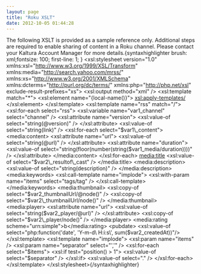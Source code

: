 ```yaml
---
layout: page
title: "Roku XSLT"
date: 2012-10-05 01:44:28
---
```


The following XSLT is provided as a sample reference only. Additional steps are required to enable sharing of content in a Roku channel. Please contact your Kaltura Account Manager for more details.{syntaxhighlighter brush: xml;fontsize: 100; first-line: 1; }<?xml version="1.0" encoding="utf-8"?> <xsl:stylesheet version="1.0" xmlns:xsl="http://www.w3.org/1999/XSL/Transform" xmlns:media="http://search.yahoo.com/mrss/" xmlns:xs="http://www.w3.org/2001/XMLSchema" xmlns:dcterms="http://purl.org/dc/terms/" xmlns:php="http://php.net/xsl" exclude-result-prefixes="xs"> <xsl:output method="xml" /> <xsl:template match="*"> <xsl:element name="{local-name()}"> <xsl:apply-templates/> </xsl:element> </xsl:template> <xsl:template name="rss" match="/"> <rss xmlns:media="http://search.yahoo.com/mrss/"> <xsl:for-each select="rss"> <xsl:variable name="var1\_channel" select="channel" /> <xsl:attribute name="version"> <xsl:value-of select="string(@version)" /> </xsl:attribute> <channel> <title> <xsl:value-of select="string($var1\_channel/title)" /> </title> <link> <xsl:value-of select="string($var1\_channel/link)" /> </link> <description> <xsl:value-of select="string($var1\_channel/description)" /> </description> <xsl:apply-templates name="item" select="channel/items/item" /> </channel> </xsl:for-each> </rss> </xsl:template> <xsl:template name="item" match="item"> <xsl:variable name="var1\_content" select="content" /> <xsl:variable name="var1\_media" select="media" /> <xsl:variable name="var2\_resultof\_cast" select="string(title)" /> <xsl:variable name="var2\_thumbnailUrl" select="thumbnailUrl" /> <xsl:variable name="var2\_createdAt" select="createdAt" /> <xsl:variable name="var2\_player" select="player" /> <item> <title> <xsl:value-of select="$var2\_resultof\_cast" /> </title> <link> <xsl:value-of select="string(link)" /> </link> <xsl:for-each select="$var1\_content"> <media:content> <xsl:attribute name="url"> <xsl:value-of select="string(@url)" /> </xsl:attribute> <xsl:attribute name="duration"> <xsl:value-of select="string(floor(number(string($var1\_media/duration))))" /> </xsl:attribute> </media:content> </xsl:for-each> <media:title> <xsl:value-of select="$var2\_resultof\_cast" /> </media:title> <media:description> <xsl:value-of select="string(description)" /> </media:description> <media:keywords> <xsl:call-template name="implode"> <xsl:with-param name="items" select="tags/tag" /> </xsl:call-template> </media:keywords> <media:thumbnail> <xsl:copy-of select="$var2\_thumbnailUrl/@node()" /> <xsl:copy-of select="$var2\_thumbnailUrl/node()" /> </media:thumbnail> <media:player> <xsl:attribute name="url"> <xsl:value-of select="string($var2\_player/@url)" /> </xsl:attribute> <xsl:copy-of select="$var2\_player/node()" /> </media:player> <media:rating scheme="urn:simple">b</media:rating> <pubdate> <xsl:value-of select="php:function('date', 'Y-m-d\ H:i:s\', sum($var2\_createdAt))"/> </pubdate> </item> </xsl:template> <xsl:template name="implode"> <xsl:param name="items" /> <xsl:param name="separator" select="','" /> <xsl:for-each select="$items"> <xsl:if test="position() > 1"> <xsl:value-of select="$separator" /> </xsl:if> <xsl:value-of select="." /> </xsl:for-each> </xsl:template> </xsl:stylesheet>{/syntaxhighlighter}

 